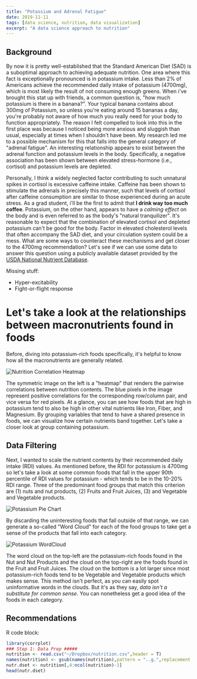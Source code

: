 ```yaml
---
title: "Potassium and Adrenal Fatigue"
date: 2019-11-11
tags: [data science, nutrition, data visualization]
excerpt: "A data science approach to nutrition"
---
```


## Background
By now it is pretty well-established that the Standard American Diet (SAD) is a suboptimal approach to achieving adequate nutrition. One area where this fact is exceptionally pronounced is in potassium intake. Less than 2% of Americans achieve the recommended daily intake of potassium (4700mg), which is most likely the result of not consuming enough greens. When i've brought this stat up with friends, a common question is, "how much potassium is there in a banana?". Your typical banana contains about 300mg of Potassium, so unless you're eating around 15 bananas a day, you're probably not aware of how much you really need for your body to function appropriately. The reason I felt compelled to look into this in the first place was because I noticed being more anxious and sluggish than usual, especially at times when I shouldn't have been. My research led me to a possible mechanism for this that falls into the general category of "adrenal fatigue". An interesting relationship appears to exist between the adrenal function and potassium levels in the body. Specifically, a negative association has been shown between elevated stress-hormone (i.e., cortisol) and potassium levels are depleted.

Personally, I think a widely neglected factor contributing to such unnatural spikes in cortisol is excessive caffeine intake. Caffeine has been shown to stimulate the adrenals in precisely this manner, such that levels of cortisol after caffeine consumption are similar to those experienced during an acute stress. As a grad student, i'll be the first to admit that **I drink way too much coffee**. Potassium, on the other hand, appears to have a *calming effect* on the body and is even referred to as the body's  "natural tranquilizer". It's reasonable to expect that the combination of elevated cortisol and depleted potassium can't be good for the body. Factor in elevated cholesterol levels that often accompany the SAD diet, and your circulation system could be a mess. What are some ways to counteract these mechanisms and get closer to the 4700mg recommendation? Let's see if we can use some data to answer this question using a publicly available dataset provided by the [USDA National Nutrient Database](https://gist.github.com/syntagmatic/8702807).

Missing stuff:
* Hyper-excitability
* Fight-or-flight response

# Let's take a look at the relationships between macronutrients found in foods
Before, diving into potassium-rich foods specifically, it's helpful to know how all the macronutrients are generally related.


<img src="{{ site.url }}{{site.baseurl }}/assets/images/figs/Corplot.png" alt="Nutrition Correlation Heatmap">

The symmetric image on the left is a "heatmap" that renders the pairwise correlations between nutrition contents. The blue pixels in the image represent positive correlations for the corresponding row/column pair, and vice versa for red pixels. At a glance, you can see how foods that are high in potassium tend to also be high in other vital nutrients like Iron, Fiber, and Magnesium. By grouping variables that tend to have a shared presence in foods, we can visualize how certain nutrients band together. Let's take a closer look at group containing potassium.


## Data Filtering
Next, I wanted to scale the nutrient contents by their recommended daily intake (RDI) values. As mentioned before, the RDI for potassium is 4700mg so let's take a look at some common foods that fall in the upper 90th percentile of RDI values for potassium - which tends to be in the 10-20% RDI range. Three of the predominant food groups that match this criterion are (1) nuts and nut products, (2) Fruits and Fruit Juices, (3) and Vegetable and Vegetable products.

<img src="{{ site.url }}{{site.baseurl }}/assets/images/figs/Pie.png" alt="Potassium Pie Chart">

By discarding the uninteresting foods that fall outside of that range, we can generate a so-called "Word Cloud" for each of the food groups to take get a sense of the products that fall into each category.

<img src="{{ site.url }}{{site.baseurl }}/assets/images/figs/wordclouds2.png" alt="Potassium WordCloud">

The word cloud on the top-left are the potassium-rich foods found in the Nut and Nut Products and the cloud on the top-right are the foods found in the Fruit and Fruit Juices. The cloud on the bottom is a lot larger since most potassium-rich foods tend to be Vegetable and Vegetable products which makes sense. This method isn't perfect, as you can easily spot uninformative words in the clouds. But it's as they say, *data isn't a substitute for common sense*. You can nonetheless get a good idea of the foods in each category.

## Recommendations


R code block:
```r
library(corrplot)
### Step 1: Data Prep #####
nutrition <- read.csv("~/Dropbox/nutrition.csv",header = T)
names(nutrition) <- gsub(names(nutrition),pattern = "..g.",replacement = "",fixed = T)
nutr.dset <- nutrition[,4:ncol(nutrition)-1]
head(nutr.dset)

```

